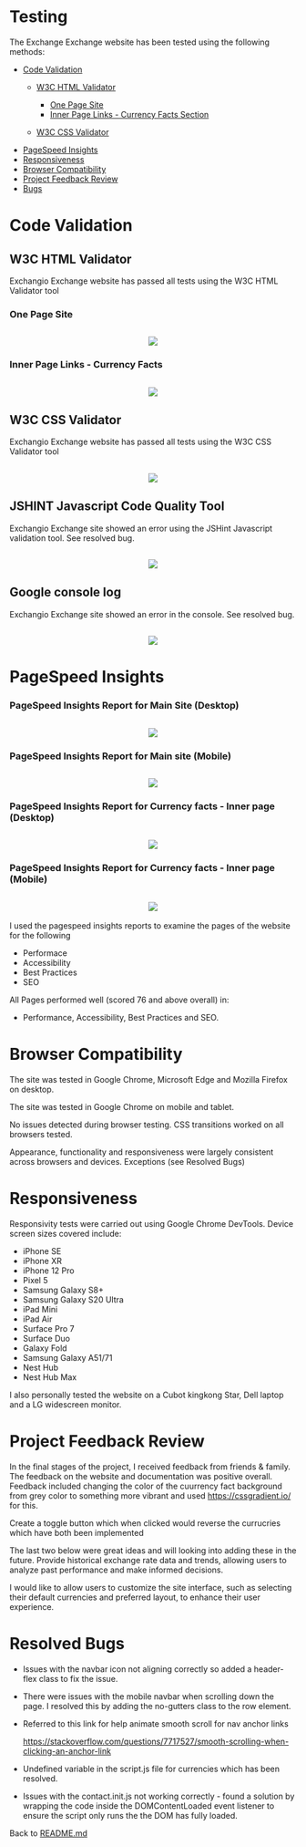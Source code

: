# Testing

The Exchange Exchange website has been tested using the following methods:
- [Code Validation](#code-validation)
    - [W3C HTML Validator](#w3c-html-validator) 
        - [One Page Site](#one-page-site) 
        - [Inner Page Links - Currency Facts Section](#inner-page-links--currency-facts-section) 
      
    - [W3C CSS Validator](#w3c-css-validator)
- [PageSpeed Insights](#PageSpeed-Insights)
- [Responsiveness](#responsiveness)
- [Browser Compatibility](#browser-compatibility)
- [Project Feedback Review](#Project-Feedback-Review)
- [Bugs](#Resolved-Bugs)

# Code Validation

## W3C HTML Validator

Exchangio Exchange website has passed all tests using the W3C HTML Validator tool

### One Page Site
<h2 align="center"><img src="assets/readme/code-validator-html-code-index-page.jpg"></h2>

### Inner Page Links - Currency Facts
<h2 align="center"><img src="assets/readme/code-validator-html-inner-page.png"></h2>

## W3C CSS Validator

Exchangio Exchange website has passed all tests using the W3C CSS Validator tool
<h2 align="center"><img src="assets/readme/code-validator-css.png"></h2>

## JSHINT Javascript Code Quality Tool

Exchangio Exchange site showed an error using the JSHint Javascript validation tool. See resolved bug.

<h2 align="center"><img src="assets/readme/jshint.png"></h2>

## Google console log

Exchangio Exchange site showed an error in the console. See resolved bug.

<h2 align="center"><img src="assets/readme/googlecons.png"></h2>


# PageSpeed Insights

### PageSpeed Insights Report for Main Site (Desktop)
<h2 align="center"><img src="assets/readme/pagespeed-desktop.png"></h2>

### PageSpeed Insights Report for Main site (Mobile)
<h2 align="center"><img src="assets/readme/pagespeed-mobile.png"></h2>

### PageSpeed Insights Report for Currency facts - Inner page (Desktop)
<h2 align="center"><img src="assets/readme/pagespeed-innerpage-desktop.png"></h2>

### PageSpeed Insights Report for Currency facts - Inner page (Mobile)
<h2 align="center"><img src="assets/readme/pagespeed-innerpage-mobile.png"></h2>

I used the pagespeed insights reports to examine the pages of the website for the following
- Performace
- Accessibility
- Best Practices 
- SEO

All Pages performed well (scored 76 and above overall) in:
- Performance, Accessibility, Best Practices and SEO.

# Browser Compatibility

The site was tested in Google Chrome, Microsoft Edge and Mozilla Firefox on desktop.

The site was tested in Google Chrome on mobile and tablet.

No issues detected during browser testing. CSS transitions worked on all browsers tested. 

Appearance, functionality and responsiveness were largely consistent across browsers and devices. Exceptions (see Resolved Bugs)

# Responsiveness

Responsivity tests were carried out using Google Chrome DevTools. Device screen sizes covered include:
- iPhone SE
- iPhone XR
- iPhone 12 Pro
- Pixel 5
- Samsung Galaxy S8+
- Samsung Galaxy S20 Ultra
- iPad Mini
- iPad Air
- Surface Pro 7
- Surface Duo
- Galaxy Fold
- Samsung Galaxy A51/71
- Nest Hub
- Nest Hub Max

I also personally tested the website on a Cubot kingkong Star, Dell laptop and a LG widescreen monitor.

# Project Feedback Review

In the final stages of the project, I received feedback from friends & family. The feedback on the website and documentation was 
positive overall. Feedback included changing the color of the cuurrency fact background from grey color to something more vibrant and used https://cssgradient.io/ for this.

Create a toggle button which when clicked would reverse the currucries which have both been implemented


The last two below were great ideas and will looking into adding these in the future.
Provide historical exchange rate data and trends, allowing users to analyze past performance and make informed decisions.


I would like to allow users to customize the site interface, such as selecting their default currencies and preferred 
layout, to enhance their user experience.


# Resolved Bugs

- Issues with the navbar icon not aligning correctly
   so added a header-flex class to fix the issue.

- There were issues with the mobile navbar when scrolling down the page. 
   I resolved this by adding the no-gutters class to the row element.


-  Referred to this link for help animate smooth scroll for nav anchor links

    https://stackoverflow.com/questions/7717527/smooth-scrolling-when-clicking-an-anchor-link

- Undefined variable in the script.js file for currencies which has been resolved. 

- Issues with the contact.init.js not working correctly - found a solution by wrapping the code inside
  the  DOMContentLoaded event listener to ensure the script only runs the the DOM has fully loaded.


Back to [README.md](/README.md#testing)
